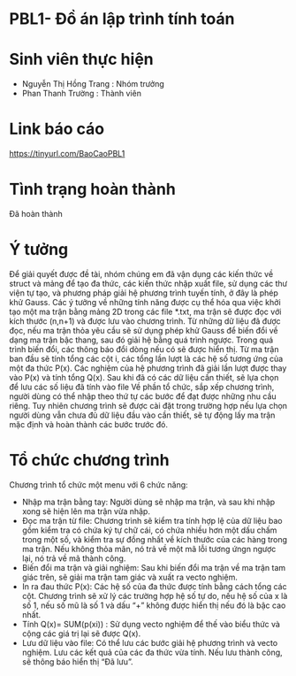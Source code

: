 # PBL1- Đồ án lập trình tính toán
# Sinh viên thực hiện
  - Nguyễn Thị Hồng Trang : Nhóm trưởng
  - Phan Thanh Trường : Thành viên
    
# Link báo cáo
  https://tinyurl.com/BaoCaoPBL1
  
# Tình trạng hoàn thành
  Đã hoàn thành
  
# Ý tưởng
  Để giải quyết được đề tài, nhóm chúng em đã vận dụng các kiến thức về struct và mảng để tạo đa thức, các kiến thức nhập xuất file, sử dụng các thư viện tự tạo, và phương pháp giải hệ phương trình tuyến tính, ở đây là phép khử Gauss. 
  Các ý tưởng về những tính năng được cụ thể hóa qua việc khởi tạo một ma trận bằng mảng 2D trong các file *.txt, ma trận sẽ được đọc với kích thước (n,n+1) và được lưu vào chương trình. Từ những dữ liệu đã được đọc, nếu ma trận thỏa yêu cầu sẽ sử dụng phép khử Gauss để biến đổi về dạng ma trận bậc thang, sau đó giải hệ bằng quá trình ngược. Trong quá trình biến đổi, các thông báo đổi dòng nếu có sẽ được hiển thị. Từ ma trận ban đầu sẽ tính tổng các cột i, các tổng lần lượt là các hệ số tương ứng của một đa thức P(x). Các nghiệm của hệ phương trình đã giải lần lượt được thay vào P(x) và tính tổng Q(x). Sau khi đã có các dữ liệu cần thiết, sẽ lựa chọn để lưu các số liệu đã tính vào file
  Về phần tổ chức, sắp xếp chương trình, người dùng có thể nhập theo thứ tự các bước để đạt được những nhu cầu riêng. Tuy nhiên chương trình sẽ được cài đặt trong trường hợp nếu lựa chọn người dùng vẫn chưa đủ dữ liệu đầu vào cần thiết, sẽ tự động lấy ma trận mặc định và hoàn thành các bước trước đó. 

# Tổ chức chương trình 
Chương trình tổ chức một menu với 6 chức năng:

  -  Nhập ma trận bằng tay: Người dùng sẽ nhập ma trận, và sau khi nhập xong sẽ hiện lên ma trận vừa nhập.
  -  Đọc ma trận từ file: Chương trình sẽ kiểm tra tính hợp lệ của dữ liệu bao gồm kiểm tra có chứa ký tự chữ cái, có chứa nhiều hơn một dấu chấm trong một số, và kiểm tra sự đồng nhất về kích thước của các hàng trong ma trận. Nếu không thỏa mãn, nó trả về một mã lỗi tương ứngn ngược lại, nó trả về mã thành công.
  -  Biến đổi ma trận và giải nghiệm: Sau khi biến đổi ma trận về ma trận tam giác trên, sẽ giải ma trận tam giác và xuất ra vecto nghiệm.
  -  In ra đau thức P(x): Các hệ số của đa thức được tính bằng cách tổng các cột. Chương trình sẽ xử lý các trường hợp hệ số tự do, nếu hệ số của x là số 1, nếu số mũ là số 1 và dấu “+” không được hiển thị nếu đó là bậc cao nhất.
  -  Tính Q(x)= SUM(p(xi)) : Sử dụng vecto nghiệm để thế vào biểu thức và cộng các giá trị lại sẽ được Q(x).
  -  Lưu dữ liệu vào file: Có thể lưu các bước giải hệ phương trình và vecto nghiệm. Lưu các kết quả của các đa thức vừa tính. Nếu lưu thành công, sẽ thông báo hiển thị “Đã lưu”. 




